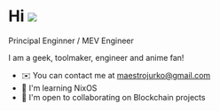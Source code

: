 Hi ![](https://user-images.githubusercontent.com/18350557/176309783-0785949b-9127-417c-8b55-ab5a4333674e.gif)
====================================================================================================================================

Principal Enginner / MEV Engineer

I am a geek, toolmaker, engineer and anime fan!

*   ✉️  You can contact me at [maestrojurko@gmail.com](mailto:maestrojurko@gmail.com)
*   🧠  I'm learning NixOS
*   🤝  I'm open to collaborating on Blockchain projects                 
